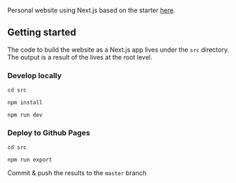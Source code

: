 Personal website using Next.js based on the starter [here](https://github.com/vercel/next-learn-starter/tree/master/demo).

## Getting started

The code to build the website as a Next.js app lives under the `src` directory. The output is a result of the  lives at the root level. 

### Develop locally

```
cd src
```

```
npm install
```

```
npm run dev
```

### Deploy to Github Pages

```
cd src
```

```
npm run export
```

Commit & push the results to the `master` branch
